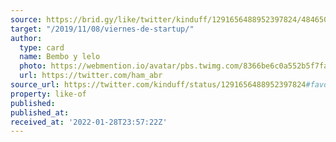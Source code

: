 ```yaml
---
source: https://brid.gy/like/twitter/kinduff/1291656488952397824/4846503973
target: "/2019/11/08/viernes-de-startup/"
author:
  type: card
  name: Bembo y lelo
  photo: https://webmention.io/avatar/pbs.twimg.com/8366be6c0a552b5f7fa01334feff4c60d24b3b9fdfdf1a3b8c72e7919e5be234.jpg
  url: https://twitter.com/ham_abr
source_url: https://twitter.com/kinduff/status/1291656488952397824#favorited-by-4846503973
property: like-of
published:
published_at:
received_at: '2022-01-28T23:57:22Z'
---
```


